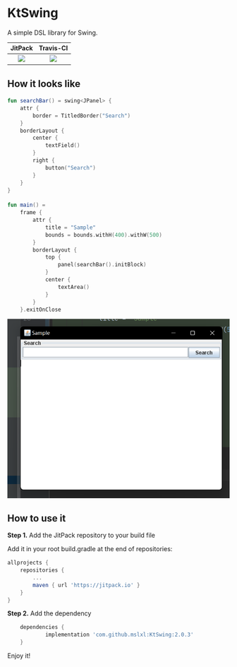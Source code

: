 # KtSwing

A simple DSL library for Swing.

|                                   JitPack                                    |                                           Travis-CI                                            |
|:----------------------------------------------------------------------------:|:----------------------------------------------------------------------------------------------:|
| [![](https://jitpack.io/v/mslxl/KtGUI.svg)](https://jitpack.io/#mslxl/KtGUI) | [![](https://travis-ci.org/mslxl/KtGUI.svg?branch=master)](https://travis-ci.org/mslxl/KtGUI/) |

## How it looks like
```kotlin
fun searchBar() = swing<JPanel> {
    attr {
        border = TitledBorder("Search")
    }
    borderLayout {
        center {
            textField()
        }
        right {
            button("Search")
        }
    }
}

fun main() =
    frame {
        attr {
            title = "Sample"
            bounds = bounds.withH(400).withW(500)
        }
        borderLayout {
            top {
                panel(searchBar().initBlock)
            }
            center {
                textArea()
            }
        }
    }.exitOnClose
```

![Sample](screencaps/sample.png)

## How to use it

**Step 1.** Add the JitPack repository to your build file

Add it in your root build.gradle at the end of repositories:
```groovy
allprojects {
    repositories {
        ...
        maven { url 'https://jitpack.io' }
    }
}
```
**Step 2.** Add the dependency
```groovy
	dependencies {
	        implementation 'com.github.mslxl:KtSwing:2.0.3'
    }
```
Enjoy it!